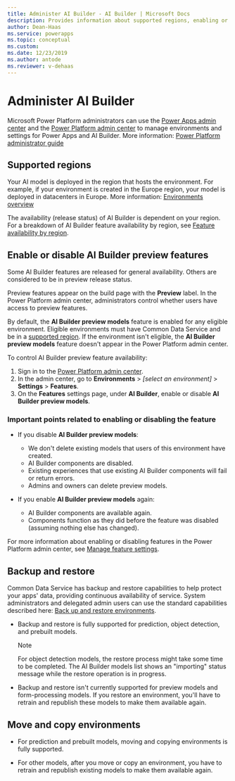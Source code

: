 ```yaml
---
title: Administer AI Builder - AI Builder | Microsoft Docs
description: Provides information about supported regions, enabling or disabling the feature, and backup/restore in AI Builder.
author: Dean-Haas
ms.service: powerapps
ms.topic: conceptual
ms.custom: 
ms.date: 12/23/2019
ms.author: antode
ms.reviewer: v-dehaas
---
```


# Administer AI Builder

Microsoft Power Platform administrators can use the [Power Apps admin center](https://admin.powerapps.com) and the [Power Platform admin center](https://admin.powerplatform.microsoft.com) to manage environments and settings for Power Apps and AI Builder. More information: [Power Platform administrator guide](https://docs.microsoft.com/power-platform/admin/admin-documentation)

## Supported regions

Your AI model is deployed in the region that hosts the environment. For example, if your environment is created in the Europe region, your model is deployed in datacenters in Europe<!--Suggested to avoid the question of whether to use "European."-->. More information: [Environments overview](https://docs.microsoft.com/power-platform/admin/environments-overview)<!--note from editor: I used the stripped-down cross-reference wording because the introduction to this cross-reference didn't add anything new. ("For an overview... see Overview...") The title of the article you're linking to already said it all.-->

The availability (release status) of AI Builder is dependent on your region. For a breakdown of AI Builder feature availability by region, see [Feature availability by region](availability-region.md). 

## Enable or disable AI Builder preview features

Some AI Builder features are released for general availability. Others are considered to be in preview release status.

Preview features appear on the build page with the **Preview** label. In the Power Platform admin center, administrators control whether users have access to preview features.

By default, the **AI Builder preview models** feature is enabled for any eligible environment. Eligible environments must have Common Data Service and be in a [supported region](availability-region.md). If the environment isn't eligible, the **AI Builder preview models** feature doesn't appear in the Power Platform admin center.

To control AI Builder preview feature availability:

1. Sign in to the [Power Platform admin center](https://admin.powerplatform.microsoft.com).
2. In the admin center, go to **Environments** > *[select an environment]* > **Settings** > **Features**.
3. On the **Features** settings page, under **AI Builder**, enable or disable **AI Builder preview models**.

### Important points related to enabling or disabling the feature

- If you disable **AI Builder preview models**:
  - We don't delete existing models that users of this environment have created.
  - AI Builder components are disabled.
  - Existing experiences that use existing AI Builder components will fail or return errors.
  - Admins and owners can delete preview models.<!--Is that what "of this type" meant?-->

- If you enable **AI Builder preview models** again:
  - AI Builder components are available again.
  - Components function as they did before the feature was disabled (assuming nothing else has<!--SELF? --> changed).

For more information about enabling or disabling features in the Power Platform admin center, see [Manage feature settings](https://docs.microsoft.com/power-platform/admin/settings-features).

## Backup and restore

Common Data Service has backup and restore capabilities to help protect your apps' data, providing continuous availability of service. System administrators and delegated admin users can use the standard capabilities described here: [Back up and restore environments](https://docs.microsoft.com/power-platform/admin/backup-restore-environments).

- Backup and restore is fully supported for prediction, object detection, and prebuilt models.

  >[!NOTE]
  >For object detection models, the restore process might take some time to be completed. The AI Builder models list shows an "importing" status message while the restore operation is in progress.<!--Suggested.-->

- Backup and restore isn't currently supported for preview models and form-processing models. If you restore an environment, you'll have to retrain and republish these models to make them available again.

## Move and copy environments

- For prediction and prebuilt models, moving and copying environments is fully supported.<!--Suggested, to make the wording of these two bullet points parallel. -->

- For other models, after you move or copy an environment, you have to retrain and republish existing models to make them available again.

